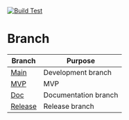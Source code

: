 [![Build Test](https://github.com/Robinjakobsson/PhotoQuestV3/actions/workflows/build.yaml/badge.svg)](https://github.com/Robinjakobsson/PhotoQuestV3/actions/workflows/build.yaml)
# Branch 
| Branch | Purpose  |
| ------ | -------- | 
| [Main](https://github.com/Robinjakobsson/PhotoQuestV3) |  Development branch|
| [MVP](https://github.com/Robinjakobsson/PhotoQuestV3/tree/MVP) | MVP |
|[Doc](https://github.com/Robinjakobsson/PhotoQuestV3/tree/doc) | Documentation branch |
| [Release]() | Release branch |
